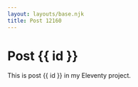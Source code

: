 ```yaml
---
layout: layouts/base.njk
title: Post 12160
---
```


# Post {{ id }}

This is post {{ id }} in my Eleventy project.
